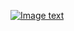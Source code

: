 <!-- ### Welcome! -->
[![Image text](https://github.com/sanchexas/sanchexas/blob/main/assets/comp.gif)]()
<!-- ![](https://komarev.com/ghpvc/?username=sergey-sanches-peres) -->
